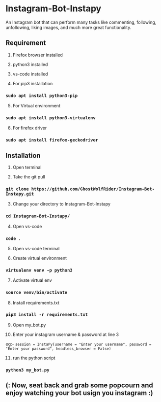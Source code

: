 # Instagram-Bot-Instapy
An Instagram bot that can perform many tasks like commenting, following, unfollowing, liking images, and much more great functionality.   

## Requirement 

1. Firefox browser installed

2. python3 installed

3. vs-code installed

4. For pip3 installation 
  
  ### ```sudo apt install python3-pip```

5. For Virtual environment 
  
  ### ```sudo apt install python3-virtualenv```

6. For firefox driver 
  
  ### ```sudo apt install firefox-geckodriver```

## Installation

1. Open terminal  

2. Take the git pull
  
  ### ```git clone https://github.com/GhostWolfRider/Instagram-Bot-Instapy.git```

3. Change your directory to Instagram-Bot-Instapy
  
  ### ```cd Instagram-Bot-Instapy/```

4. Open vs-code
  
  ### ```code .```

5. Open vs-code terminal

6. Create virtual environment
  
  ### ```virtualenv venv -p python3```

7. Activate virtual env
  
  ### ```source venv/bin/activate```

8. Install requirements.txt

  ### ```pip3 install -r requirements.txt```

9. Open my_bot.py

10. Enter your instagram username & password at line 3

   eg:- ```session = InstaPy(username = "Enter your username", password = "Enter your password", headless_browser = False)``` 

11. run the python script

  ### ```python3 my_bot.py ```

## (: Now, seat back and grab some popcourn and enjoy watching your bot usign you instagram :) 
